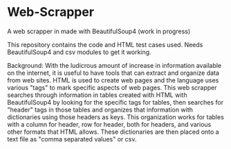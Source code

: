 # Web-Scrapper
A web scrapper in made with BeautifulSoup4 (work in progress)

This repository contains the code and HTML test cases used. Needs BeautifulSoup4 and csv modules to get it working. 

Background:
With the ludicrous amount of increase in information available on the internet, it is useful to have tools that can extract and organize data from web sites. HTML is used to create web pages and the language uses various "tags" to mark specific aspects of web pages. This web scrapper searches through information in tables created with HTML with BeautifulSoup4 by looking for the specific tags for tables, then searches for "header" tags in those tables and organizes that information with dictionaries using those headers as keys. This organization works for tables with a column for header, row for header, both for headers, and various other formats that HTML allows. These dictionaries are then placed onto a text file as "comma separated values" or csv. 

